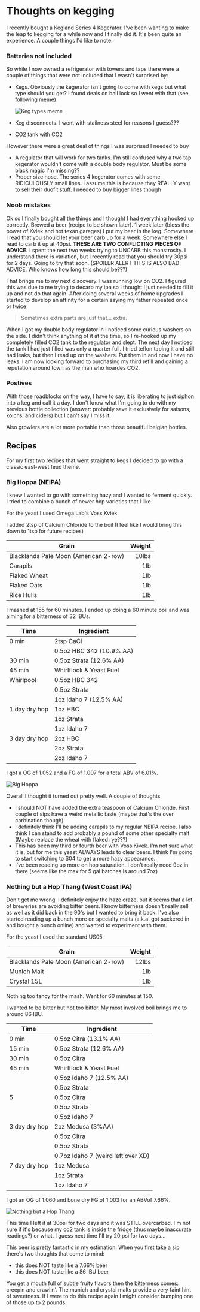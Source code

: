 # Thoughts on kegging

I recently bought a Kegland Series 4 Kegerator. I've been wanting to make the leap to kegging for a while now and I finally did it. It's been quite an experience. A couple things I'd like to note:

### Batteries not included
So while I now owned a refrigerator with towers and taps there were a couple of things that were not included that I wasn't surprised by:
* Kegs. Obviously the kegerator isn't going to come with kegs but what type should you get? I found deals on ball lock so I went with that (see following meme)

	![Keg types meme](/brewing-tools/images/blog-images/2019-6-24/kegs%20meme.png "Deep opinions about kegs")
* Keg disconnects. I went with stailness steel for reasons I guess???
* CO2 tank with CO2

However there were a great deal of things I was surprised I needed to buy
* A regulator that will work for two tanks. I'm still confused why a two tap kegerator wouldn't come with a double body regulator. Must be some black magic I'm missing??
* Proper size hose. The series 4 kegerator comes with some RIDICULOUSLY small lines. I assume this is because they REALLY want to sell their duofit stuff. I needed to buy bigger lines though

### Noob mistakes

Ok so I finally bought all the things and I thought I had everything hooked up correctly. Brewed a beer (recipe to be shown later). 1 week later (bless the power of Kviek and hot texan garages) I put my beer in the keg. Somewhere I read that you should let your beer carb up for a week. Somewhere else I read to carb it up at 40psi. **THESE ARE TWO CONFLICTING PIECES OF ADVICE.** I spent the next two weeks trying to UNCARB this monstrosity. I understand there is variation, but I recently read that you should try 30psi for 2 days. Going to try that soon. (SPOILER ALERT THIS IS ALSO BAD ADVICE. Who knows how long this should be???)

That brings me to my next discovery. I was running low on CO2. I figured this was due to me trying to decarb my ipa so I thought I just needed to fill it up and not do that again.  After doing several weeks of home upgrades I started to develop an affinity for a certain saying my father repeated once or twice 
> Sometimes extra parts are just that... extra.`

When I got my double body regulator in I noticed some curious washers on the side. I didn't think anything of it at the time, so I re-hooked up my completely filled CO2 tank to the regulator and slept. The next day I noticed the tank I had just filled was only a quarter full. I tried teflon taping it and still had leaks, but then I read up on the washers. Put them in and now I have no leaks. I am now looking forward to purchasing my third refill and gaining a reputation around town as the man who hoardes CO2.

### Postives

With those roadblocks on the way, I have to say, it is liberating to just siphon into a keg and call it a day. I don't know what I'm going to do with my previous bottle collection (answer: probably save it exclusively for saisons, kolchs, and ciders) but I can't say I miss it.

Also growlers are a lot more portable than those beautiful belgian bottles.

## Recipes

For my first two recipes that went straight to kegs I decided to go with a classic east-west feud theme.

### Big Hoppa (NEIPA)

I knew I wanted to go with something hazy and I wanted to ferment quickly. I tried to combine a bunch of newer hop varieties that I like.

For the yeast I used Omega Lab's Voss Kviek.

I added 2tsp of Calcium Chloride to the boil (I feel like I would bring this down to 1tsp for future recipes)

| Grain | Weight |
| ------------- |-------------:|
| Blacklands Pale Moon (American 2-row)      | 10lbs |
| Carapils | 1lb |
| Flaked Wheat      | 1lb |
| Flaked Oats | 1lb |
| Rice Hulls | 1lb |

I mashed at 155 for 60 minutes. I ended up doing a 60 minute boil and was aiming for a bitterness of 32 IBUs.

| Time       | Ingredient           |
| ------------- |-------------|
| 0 min | 2tsp CaCl |
|  | 0.5oz HBC 342 (10.9% AA) |
| 30 min | 0.5oz Strata (12.6% AA) |
| 45 min | Whirlflock & Yeast Fuel |
| Whirlpool | 0.5oz HBC 342 |
|  | 0.5oz Strata |
|  | 1oz Idaho 7 (12.5% AA) |
| 1 day dry hop | 1oz HBC |
|  | 1oz Strata |
|  | 1oz Idaho 7 |
| 3 day dry hop | 2oz HBC |
|  | 2oz Strata |
|  | 2oz Idaho 7 |

I got a OG of 1.052 and a FG of 1.007 for a total ABV of 6.01%.

![Big Hoppa](/brewing-tools/images/blog-images/2019-6-24/big-hoppa.jpg "I love it when you call me big hoppa, the show stoppa")

Overall I thought it turned out pretty well. A couple of thoughts
* I should NOT have added the extra teaspoon of Calcium Chloride. First couple of sips have a weird metallic taste (maybe that's the over carbination though)
* I definitely think I'll be adding carapils to my regular NEIPA recipe. I also think I can stand to add probably a pound of some other specialty malt. (Maybe replace the wheat with flaked rye???) 
* This has been my third or fourth beer with Voss Kivek. I'm not sure what it is, but for me this yeast ALWAYS leads to clear beers. I think I'm going to start switching to S04 to get a more hazy appearance.
* I've been reading up more on hop saturation. I don't really need 9oz in there (seems like the max for 5 gal batches is around 7oz)


### Nothing but a Hop Thang (West Coast IPA)

Don't get me wrong. I definitely enjoy the haze craze, but it seems that a lot of breweries are avoiding bitter beers. I know bitterness doesn't really sell as well as it did back in the 90's but I wanted to bring it back. I've also started reading up a bunch more on specialty malts (a.k.a. got suckered in and bought a bunch online) and wanted to experiment with them.

For the yeast I used the standard US05

| Grain | Weight |
| ------------- |-------------:|
| Blacklands Pale Moon (American 2-row)      | 12lbs |
| Munich Malt | 1lb |
| Crystal 15L | 1lb |

Nothing too fancy for the mash. Went for 60 minutes at 150.

I wanted to be bitter but not too bitter. My most involved boil brings me to around 86 IBU.

| Time       | Ingredient           |
| ------------- |-------------|
| 0 min | 0.5oz Citra (13.1% AA) |
| 15 min | 0.5oz Strata (12.6% AA) |
| 30 min | 0.5oz Citra |
| 45 min | Whirlflock & Yeast Fuel |
|  | 0.5oz Idaho 7 (12.5% AA) |
|  | 0.5oz Strata |
| 5 | 0.5oz Citra |
|  | 0.5oz Strata |
|  | 0.5oz Idaho 7 |
| 3 day dry hop | 2oz Medusa (3%AA) |
|  | 0.5oz Citra |
|  | 0.5oz Strata |
|  | 0.7oz Idaho 7 (weird left over XD) |
| 7 day dry hop | 1oz Medusa |
|  | 1oz Strata |
|  | 1oz Idaho 7 |

I got an OG of 1.060 and bone dry FG of 1.003 for an ABVof 7.66%.

![Nothing but a Hop Thang](/brewing-tools/images/blog-images/2019-6-24/hop-thang.jpg "1,2,3, and to the 4 Idaho 7, Medusa, Strata, Citra at yo' do'")

This time I left it at 30psi for two days and it was STILL overcarbed. I'm not sure if it's because my co2 tank is inside the fridge (thus maybe inaccurate readings?) or what. I guess next time I'll try 20 psi for two days...

This beer is pretty fantastic in my estimation. When you first take a sip there's two thoughts that come to mind:
* this does NOT taste like a 7.66% beer
* this does NOT taste like a 86 IBU beer

You get a mouth full of subtle fruity flavors then the bitterness comes: creepin and crawlin'. The munich and crystal malts provide a very faint hint of sweetness. If I were to do this recipe again I might consider bumping one of those up to 2 pounds.